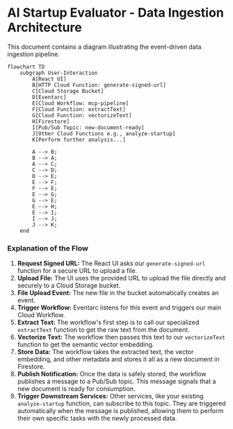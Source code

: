 # AI Startup Evaluator - Data Ingestion Architecture

This document contains a diagram illustrating the event-driven data ingestion pipeline.

```mermaid
flowchart TD
    subgraph User-Interaction
        A[React UI]
        B[HTTP Cloud Function: generate-signed-url]
        C[Cloud Storage Bucket]
        D[Eventarc]
        E[Cloud Workflow: mcp-pipeline]
        F[Cloud Function: extractText]
        G[Cloud Function: vectorizeText]
        H[Firestore]
        I[Pub/Sub Topic: new-document-ready]
        J[Other Cloud Functions e.g., analyze-startup]
        K[Perform further analysis...]

        A --> B;
        B --> A;
        A --> C;
        C --> D;
        D --> E;
        E --> F;
        F --> E;
        E --> G;
        G --> E;
        E --> H;
        E --> I;
        I --> J;
        J --> K;
    end
```

### Explanation of the Flow

1.  **Request Signed URL:** The React UI asks our `generate-signed-url` function for a secure URL to upload a file.
2.  **Upload File:** The UI uses the provided URL to upload the file directly and securely to a Cloud Storage bucket.
3.  **File Upload Event:** The new file in the bucket automatically creates an event.
4.  **Trigger Workflow:** Eventarc listens for this event and triggers our main Cloud Workflow.
5.  **Extract Text:** The workflow's first step is to call our specialized `extractText` function to get the raw text from the document.
6.  **Vectorize Text:** The workflow then passes this text to our `vectorizeText` function to get the semantic vector embedding.
7.  **Store Data:** The workflow takes the extracted text, the vector embedding, and other metadata and stores it all as a new document in Firestore.
8.  **Publish Notification:** Once the data is safely stored, the workflow publishes a message to a Pub/Sub topic. This message signals that a new document is ready for consumption.
9.  **Trigger Downstream Services:** Other services, like your existing `analyze-startup` function, can subscribe to this topic. They are triggered automatically when the message is published, allowing them to perform their own specific tasks with the newly processed data.